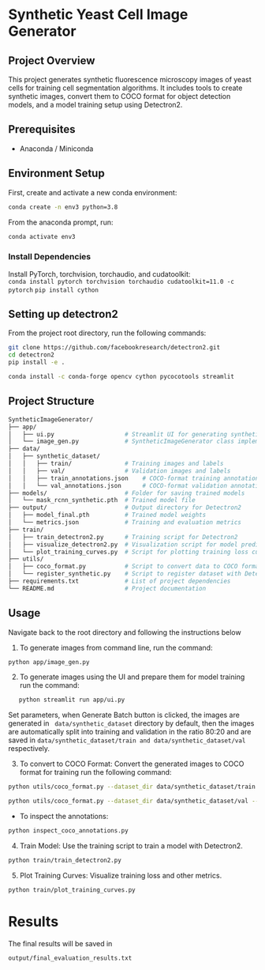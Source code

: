 # Synthetic Yeast Cell Image Generator

## Project Overview
This project generates synthetic fluorescence microscopy images of yeast cells for training cell segmentation algorithms. It includes tools to create synthetic images, convert them to COCO format for object detection models, and a model training setup using Detectron2.

## Prerequisites
- Anaconda / Miniconda

## Environment Setup
First, create and activate a new conda environment:
```bash
conda create -n env3 python=3.8
```
From the anaconda prompt, run: 
```bash 
conda activate env3
```
### Install Dependencies
Install PyTorch, torchvision, torchaudio, and cudatoolkit: <br>
``` conda install pytorch torchvision torchaudio cudatoolkit=11.0 -c pytorch ```
``` pip install cython ```

<!-- pip install opencv-python -->

## Setting up detectron2
From the project root directory, run the following commands:
```bash 
git clone https://github.com/facebookresearch/detectron2.git
cd detectron2 
pip install -e .
```
```bash
conda install -c conda-forge opencv cython pycocotools streamlit
``` 

## Project Structure

```bash <pre>
SyntheticImageGenerator/
├── app/
│   ├── ui.py                    # Streamlit UI for generating synthetic images
│   └── image_gen.py             # SyntheticImageGenerator class implementation
├── data/
│   ├── synthetic_dataset/
│   │   ├── train/               # Training images and labels
│   │   ├── val/                 # Validation images and labels
│   │   ├── train_annotations.json    # COCO-format training annotations file
│   │   └── val_annotations.json      # COCO-format validation annotations file
├── models/                      # Folder for saving trained models
│   └── mask_rcnn_synthetic.pth  # Trained model file
├── output/                      # Output directory for Detectron2
│   ├── model_final.pth          # Trained model weights
│   └── metrics.json             # Training and evaluation metrics
├── train/
│   ├── train_detectron2.py      # Training script for Detectron2
│   ├── visualize_detectron2.py  # Visualization script for model predictions
│   └── plot_training_curves.py  # Script for plotting training loss curves
├── utils/
│   ├── coco_format.py           # Script to convert data to COCO format
│   └── register_synthetic.py    # Script to register dataset with Detectron2
├── requirements.txt             # List of project dependencies
└── README.md                    # Project documentation

  ```
        
## Usage
Navigate back to the root directory and following the instructions below
1. To generate images from command line, run the command: 
```bash
python app/image_gen.py
``` 
2. To generate images using the UI and prepare them for model training run the command:
```bash 
   python streamlit run app/ui.py 
```

Set parameters, when Generate Batch button is clicked, the images are generated in ``` data/synthetic_dataset``` directory by default, then the images are automatically split into training and validation in the ratio 80:20
and are saved in ```data/synthetic_dataset/train and data/synthetic_dataset/val ``` respectively.

3. To convert to COCO Format: Convert the generated images to COCO format for training run the following command: 
```bash 
python utils/coco_format.py --dataset_dir data/synthetic_dataset/train --output_file data/synthetic_dataset/train_annotations.json 
```
```bash 
python utils/coco_format.py --dataset_dir data/synthetic_dataset/val --output_file data/synthetic_dataset/val_annotations.json
``` 
- To inspect the annotations:
```bash 
python inspect_coco_annotations.py 
```

4. Train Model: Use the training script to train a model with Detectron2.
```bash
python train/train_detectron2.py
```

5. Plot Training Curves: Visualize training loss and other metrics.

```bash
python train/plot_training_curves.py
```

# Results
The final results will be saved in 
```bash 
output/final_evaluation_results.txt 
```